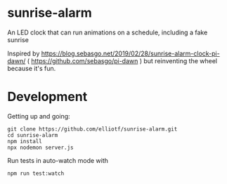 # sunrise-alarm
An LED clock that can run animations on a schedule, including a fake sunrise

Inspired by https://blog.sebasgo.net/2019/02/28/sunrise-alarm-clock-pi-dawn/ ( https://github.com/sebasgo/pi-dawn ) but reinventing the wheel because it's fun.

# Development

Getting up and going:
```
git clone https://github.com/elliotf/sunrise-alarm.git
cd sunrise-alarm
npm install
npx nodemon server.js
```

Run tests in auto-watch mode with
```
npm run test:watch
```
